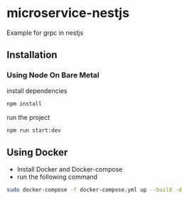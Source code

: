 # microservice-nestjs

Example for grpc in nestjs

## Installation

### Using Node On Bare Metal

install dependencies

```bash
npm install
```

run the project

```bash
npm run start:dev
```

## Using Docker

- Install Docker and Docker-compose
- run the following command

```bash
sudo docker-compose -f docker-compose.yml up --build -d
```
